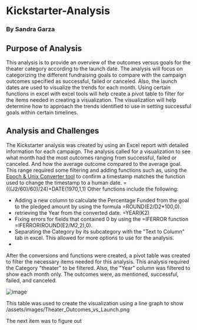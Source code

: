 # Kickstarter-Analysis
### By Sandra Garza

## Purpose of Analysis
This analysis is to provide an overview of the outcomes versus goals for the theater category according to the launch date. The analysis will focus on categorizing the different fundraising goals to compare with the campaign outcomes specified as successful, failed or canceled. Also, the launch dates are used to visualize the trends for each month. Using certain functions in excel with excel tools will help create a pivot table to filter for the items needed in creating a visualization. The visualization will help determine how to approach the trends identified to use in setting successful goals within certain timelines. 

## Analysis and Challenges
The Kickstarter analysis was created by using an Excel report with detailed information for each campaign. The analysis called for a visualization to see what month had the most outcomes ranging from successful, failed or canceled. And how the average outcome compared to the average goal. This range required some filtering and adding functions such as, using the [Epoch & Unix Converter tool](https://www.epochconverter.com/) to confirm a timestamp matches the function used to change the timestamp to a human date. =(((J2/60)/60)/24)+DATE(1970,1,1)  Other functions include the following: 

- Adding a new column to calculate the Percentage Funded from the goal to the pledged amount by using the formula =ROUND(E2/D2*100,0). 
- retrieving the Year from the converted date. =YEAR(K2)
- Fixing errors for fields that contained 0 by using the =IFERROR function =IFERROR(ROUND(E2/M2,2),0).
- Separating the Category by its subcategory with the "Text to Column" tab in excel. This allowed for more options to use for the analysis. 
- 
After the conversions and functions were created, a pivot table was created to filter the necessary items needed for this analysis. This analysis required the Category "theater" to be filtered. Also, the "Year" column was filtered to show each month only. The outcomes were, as mentioned, successful, failed, and canceled. 

![image](https://user-images.githubusercontent.com/30300621/173476912-9472a114-8c95-40de-8f6a-66c0001e2604.png)

This table was used to create the visualization using a line graph to show 
/assets/images/Theater_Outcomes_vs_Launch.png 


The next item was to figure out 
